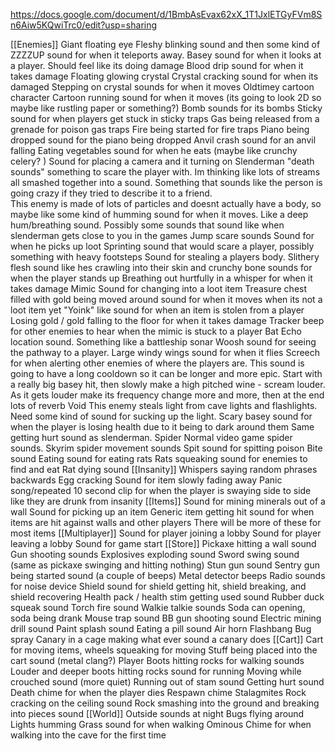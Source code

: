 https://docs.google.com/document/d/1BmbAsEvax62xX_1T1JxlETGyFVm8Sn6Aiw5KQwiTrc0/edit?usp=sharing

[[Enemies]]
	Giant floating eye
		 Fleshy blinking sound and then some kind of ZZZZUP sound for when it teleports away. 
		 Basey sound for when it looks at a player. Should feel like its doing damage
		 Blood drip sound for when it takes damage
	Floating glowing crystal
		Crystal cracking sound for when its damaged
		Stepping on crystal sounds for when it moves 
	Oldtimey cartoon character 
		Cartoon running sound for when it moves (its going to look 2D so maybe like rustling paper or something?)
		Bomb sounds for its bombs
		Sticky sound for when players get stuck in sticky traps
		Gas being released from a grenade for poison gas traps
		Fire being started for fire traps
		Piano being dropped sound for the piano being dropped
		Anvil crash sound for an anvil falling
		Eating vegetables sound for when he eats (maybe like crunchy celery? )
		Sound for placing a camera and it turning on
	Slenderman
		"death sounds" something to scare the player with. Im thinking like lots of streams all smashed together into a sound. Something that sounds like the person is going crazy if they tried to describe it to a friend.  
		This enemy is made of lots of particles and doesnt actually have a body, so maybe like some kind of humming sound for when it moves. Like a deep hum/breathing sound. Possibly some sounds that sound like when slenderman gets close to you in the games
		Jump scare sounds 
		Sound for when he picks up loot
		Sprinting sound that would scare a player, possibly something with heavy footsteps 
		Sound for stealing a players body. Slithery flesh sound like hes crawling into their skin and crunchy bone sounds for when the player stands up
		Breathing out hurtfully in a whisper for when it takes damage
	Mimic 
		Sound for changing into a loot item
		Treasure chest filled with gold being moved around sound for when it moves when its not a loot item yet 
		"Yoink" like sound for when an item is stolen from a player
		Losing gold / gold falling to the floor for when it takes damage
		Tracker beep for other enemies to hear when the mimic is stuck to a player
	Bat 
		Echo location sound. Something like a battleship sonar
		Woosh sound for seeing the pathway to a player.
		Large windy wings sound for when it flies
		Screech for when alerting other enemies of where the players are. This sound is going to have a long cooldown so it can be longer and more epic. Start with a really big basey hit, then slowly make a high pitched wine - scream louder. As it gets louder make its frequency change more and more, then at the end lots of reverb 
	Void 
		This enemy steals light from cave lights and flashlights. Need some kind of sound for sucking up the light.
		Scary basey sound for when the player is losing health due to it being to dark around them
		Same getting hurt sound as slenderman.
	Spider
		Normal video game spider sounds. Skyrim spider movement sounds 
		Spit sound for spitting poison 
		Bite sound 
		Eating sound for eating rats
	Rats squeaking sound for enemies to find and eat 
	Rat dying sound
[[Insanity]]
	Whispers saying random phrases backwards
	Egg cracking 
	Sound for item slowly fading away 
	Panic song/repeated 10 second clip for when the player is swaying side to side like they are drunk from insanity 
[[Items]]
	Sound for mining minerals out of a wall
	Sound for picking up an item
	Generic item getting hit sound for when items are hit against walls and other players
	There will be more of these for most items
[[Multiplayer]]
	Sound for player joining a lobby
	Sound for player leaving a lobby
	Sound for game start
[[Store]]
	Pickaxe hitting a wall sound
	Gun shooting sounds 
	Explosives exploding sound
	Sword swing sound (same as pickaxe swinging and hitting nothing)
	Stun gun sound
	Sentry gun being started sound (a couple of beeps)
	Metal detector beeps
	Radio sounds for noise device
	Shield sound for shield getting hit, shield breaking, and shield recovering 
	Health pack / health stim getting used sound
	Rubber duck squeak sound
	Torch fire sound 
	Walkie talkie sounds
	Soda can opening, soda being drank
	Mouse trap sound
	BB gun shooting sound
	Electric mining drill sound
	Paint splash sound
	Eating a pill sound
	Air horn 
	Flashbang 
	Bug spray
	Canary in a cage making what ever sound a canary does
[[Cart]]
	Cart for moving items, wheels squeaking for moving 
	Stuff being placed into the cart sound (metal clang?)
Player
	Boots hitting rocks for walking sounds
	Louder and deeper boots hitting rocks sound for running 
	Moving while crouched sound (more quiet)
	Running out of stam sound
	Getting hurt sound
	Death chime for when the player dies
	Respawn chime 
Stalagmites
	Rock cracking on the ceiling sound
	Rock smashing into the ground and breaking into pieces sound
[[World]]
	Outside sounds at night
		Bugs flying around
		Lights humming 
		Grass sound for when walking
		Ominous Chime for when walking into the cave for the first time
		